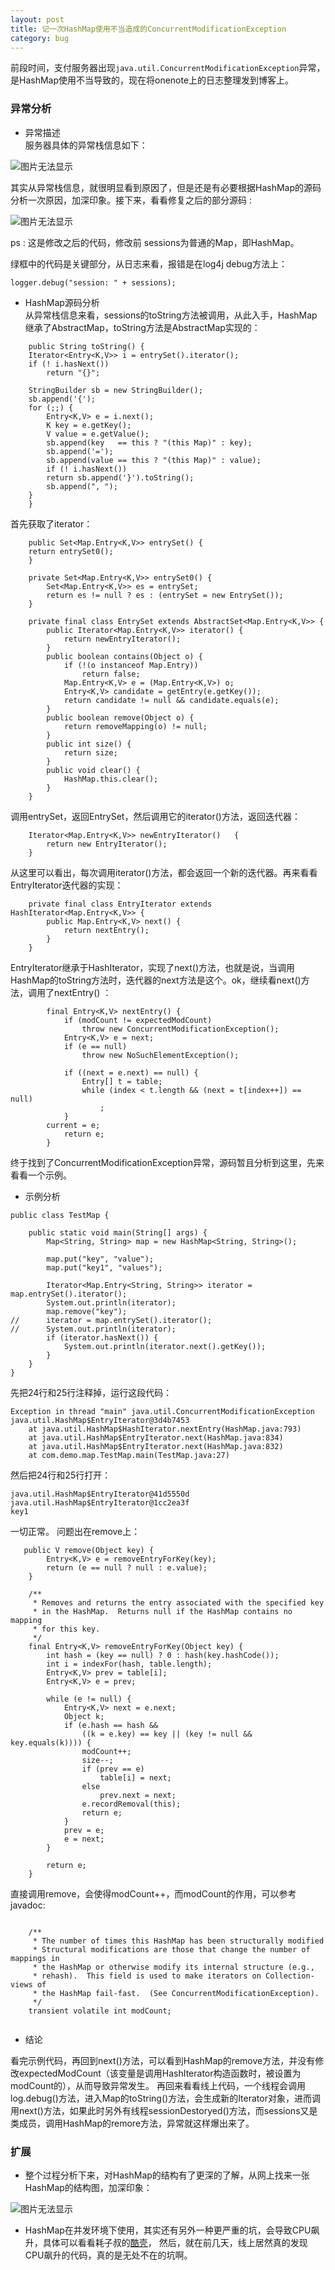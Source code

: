 ```yaml
---
layout: post  
title: 记一次HashMap使用不当造成的ConcurrentModificationException  
category: bug  
---
```


前段时间，支付服务器出现`java.util.ConcurrentModificationException`异常，是HashMap使用不当导致的，现在将onenote上的日志整理发到博客上。

### 异常分析  

 * 异常描述  
服务器具体的异常栈信息如下：  

![图片无法显示](../assets/images/hashmapexception.png "异常信息")  

其实从异常栈信息，就很明显看到原因了，但是还是有必要根据HashMap的源码分析一次原因，加深印象。接下来，看看修复之后的部分源码 :   

![图片无法显示](../assets/images/bugcode.png "异常代码")

ps : 这是修改之后的代码，修改前 sessions为普通的Map，即HashMap。  

绿框中的代码是关键部分，从日志来看，报错是在log4j debug方法上：  

~~~~  
logger.debug("session: " + sessions);  
~~~~  

 * HashMap源码分析  
从异常栈信息来看，sessions的toString方法被调用，从此入手，HashMap继承了AbstractMap，toString方法是AbstractMap实现的：  

~~~~  
    public String toString() {
	Iterator<Entry<K,V>> i = entrySet().iterator();
	if (! i.hasNext())
	    return "{}";

	StringBuilder sb = new StringBuilder();
	sb.append('{');
	for (;;) {
	    Entry<K,V> e = i.next();
	    K key = e.getKey();
	    V value = e.getValue();
	    sb.append(key   == this ? "(this Map)" : key);
	    sb.append('=');
	    sb.append(value == this ? "(this Map)" : value);
	    if (! i.hasNext())
		return sb.append('}').toString();
	    sb.append(", ");
	}
    }  
~~~~  

首先获取了iterator：  

~~~~   
    public Set<Map.Entry<K,V>> entrySet() {
	return entrySet0();
    }

    private Set<Map.Entry<K,V>> entrySet0() {
        Set<Map.Entry<K,V>> es = entrySet;
        return es != null ? es : (entrySet = new EntrySet());
    }

    private final class EntrySet extends AbstractSet<Map.Entry<K,V>> {
        public Iterator<Map.Entry<K,V>> iterator() {
            return newEntryIterator();
        }
        public boolean contains(Object o) {
            if (!(o instanceof Map.Entry))
                return false;
            Map.Entry<K,V> e = (Map.Entry<K,V>) o;
            Entry<K,V> candidate = getEntry(e.getKey());
            return candidate != null && candidate.equals(e);
        }
        public boolean remove(Object o) {
            return removeMapping(o) != null;
        }
        public int size() {
            return size;
        }
        public void clear() {
            HashMap.this.clear();
        }
    }  
~~~~  

调用entrySet，返回EntrySet，然后调用它的iterator()方法，返回迭代器：  

~~~~  
    Iterator<Map.Entry<K,V>> newEntryIterator()   {
        return new EntryIterator();
    }  
~~~~

从这里可以看出，每次调用iterator()方法，都会返回一个新的迭代器。再来看看EntryIterator迭代器的实现：  

~~~~  
    private final class EntryIterator extends HashIterator<Map.Entry<K,V>> {
        public Map.Entry<K,V> next() {
            return nextEntry();
        }
    }  
~~~~  

EntryIterator继承于HashIterator，实现了next()方法，也就是说，当调用HashMap的toString方法时，迭代器的next方法是这个。ok，继续看next()方法，调用了nextEntry() ：  

~~~~  
        final Entry<K,V> nextEntry() {
            if (modCount != expectedModCount)
                throw new ConcurrentModificationException();
            Entry<K,V> e = next;
            if (e == null)
                throw new NoSuchElementException();

            if ((next = e.next) == null) {
                Entry[] t = table;
                while (index < t.length && (next = t[index++]) == null)
                    ;
            }
	    current = e;
            return e;
        }  
~~~~  

终于找到了ConcurrentModificationException异常，源码暂且分析到这里，先来看看一个示例。

 * 示例分析

~~~~  
public class TestMap {

	public static void main(String[] args) {
		Map<String, String> map = new HashMap<String, String>();
		
		map.put("key", "value");
		map.put("key1", "values");
		
		Iterator<Map.Entry<String, String>> iterator = map.entrySet().iterator();
		System.out.println(iterator);
		map.remove("key");
//		iterator = map.entrySet().iterator();
//		System.out.println(iterator);
		if (iterator.hasNext()) {
			System.out.println(iterator.next().getKey());
		}
	}
}  
~~~~

先把24行和25行注释掉，运行这段代码：  

~~~~  
Exception in thread "main" java.util.ConcurrentModificationException
java.util.HashMap$EntryIterator@3d4b7453
	at java.util.HashMap$HashIterator.nextEntry(HashMap.java:793)
	at java.util.HashMap$EntryIterator.next(HashMap.java:834)
	at java.util.HashMap$EntryIterator.next(HashMap.java:832)
	at com.demo.map.TestMap.main(TestMap.java:27)
~~~~

然后把24行和25行打开：  

~~~~
java.util.HashMap$EntryIterator@41d5550d
java.util.HashMap$EntryIterator@1cc2ea3f
key1  
~~~~  

一切正常。
问题出在remove上：

~~~~  
   public V remove(Object key) {
        Entry<K,V> e = removeEntryForKey(key);
        return (e == null ? null : e.value);
    }

    /**
     * Removes and returns the entry associated with the specified key
     * in the HashMap.  Returns null if the HashMap contains no mapping
     * for this key.
     */
    final Entry<K,V> removeEntryForKey(Object key) {
        int hash = (key == null) ? 0 : hash(key.hashCode());
        int i = indexFor(hash, table.length);
        Entry<K,V> prev = table[i];
        Entry<K,V> e = prev;

        while (e != null) {
            Entry<K,V> next = e.next;
            Object k;
            if (e.hash == hash &&
                ((k = e.key) == key || (key != null && key.equals(k)))) {
                modCount++;
                size--;
                if (prev == e)
                    table[i] = next;
                else
                    prev.next = next;
                e.recordRemoval(this);
                return e;
            }
            prev = e;
            e = next;
        }

        return e;
    }  
~~~~

直接调用remove，会使得modCount++，而modCount的作用，可以参考javadoc:

~~~~  

    /**
     * The number of times this HashMap has been structurally modified
     * Structural modifications are those that change the number of mappings in
     * the HashMap or otherwise modify its internal structure (e.g.,
     * rehash).  This field is used to make iterators on Collection-views of
     * the HashMap fail-fast.  (See ConcurrentModificationException).
     */
    transient volatile int modCount; 
 
~~~~

 * 结论

看完示例代码，再回到next()方法，可以看到HashMap的remove方法，并没有修改expectedModCount（该变量是调用HashIterator构造函数时，被设置为modCount的），从而导致异常发生。
再回来看看线上代码，一个线程会调用log.debug()方法，进入Map的toString()方法，会生成新的Iterator对象，进而调用next()方法，如果此时另外有线程sessionDestoryed()方法，而sessions又是类成员，调用HashMap的remore方法，异常就这样爆出来了。

### 扩展

 * 整个过程分析下来，对HashMap的结构有了更深的了解，从网上找来一张HashMap的结构图，加深印象：  

![图片无法显示](../assets/images/hashmap.png "HashMap")

 * HashMap在并发环境下使用，其实还有另外一种更严重的坑，会导致CPU飙升，具体可以看看耗子叔的[酷壳](http://coolshell.cn/articles/9606.html)， 然后，就在前几天，线上居然真的发现CPU飙升的代码，真的是无处不在的坑啊。


